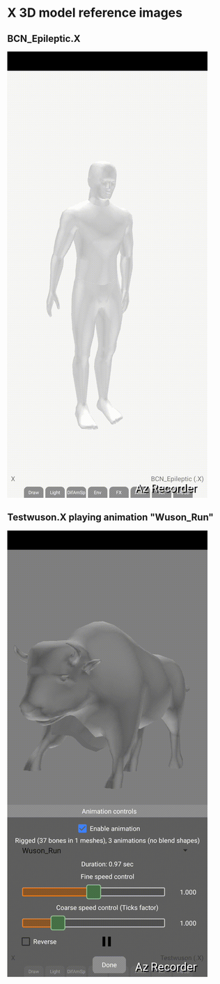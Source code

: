 # X 3D model reference images

## BCN_Epileptic.X
![BCN_Epileptic.X](screenshots/BCN_Epileptic_X.gif)

## Testwuson.X playing animation "Wuson_Run"
![Testwuson.X](screenshots/Testwuson_X_anim_Wuson_Run.gif)
